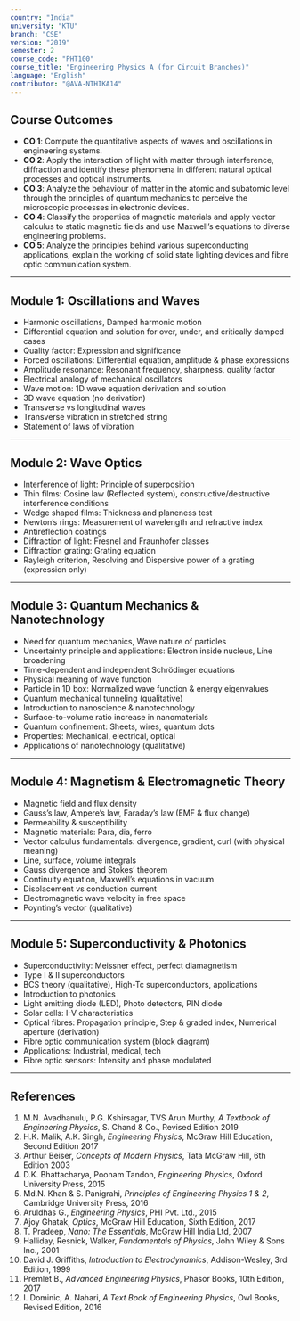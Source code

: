 ```yaml
---
country: "India"
university: "KTU"
branch: "CSE"
version: "2019"
semester: 2
course_code: "PHT100"
course_title: "Engineering Physics A (for Circuit Branches)"
language: "English"
contributor: "@AVA-NTHIKA14"
---
```


## Course Outcomes

- **CO 1**: Compute the quantitative aspects of waves and oscillations in engineering systems.  
- **CO 2**: Apply the interaction of light with matter through interference, diffraction and identify these phenomena in different natural optical processes and optical instruments.  
- **CO 3**: Analyze the behaviour of matter in the atomic and subatomic level through the principles of quantum mechanics to perceive the microscopic processes in electronic devices.  
- **CO 4**: Classify the properties of magnetic materials and apply vector calculus to static magnetic fields and use Maxwell’s equations to diverse engineering problems.  
- **CO 5**: Analyze the principles behind various superconducting applications, explain the working of solid state lighting devices and fibre optic communication system.  

---

## Module 1: Oscillations and Waves

- Harmonic oscillations, Damped harmonic motion  
- Differential equation and solution for over, under, and critically damped cases  
- Quality factor: Expression and significance  
- Forced oscillations: Differential equation, amplitude & phase expressions  
- Amplitude resonance: Resonant frequency, sharpness, quality factor  
- Electrical analogy of mechanical oscillators  
- Wave motion: 1D wave equation derivation and solution  
- 3D wave equation (no derivation)  
- Transverse vs longitudinal waves  
- Transverse vibration in stretched string  
- Statement of laws of vibration  

---

## Module 2: Wave Optics

- Interference of light: Principle of superposition  
- Thin films: Cosine law (Reflected system), constructive/destructive interference conditions  
- Wedge shaped films: Thickness and planeness test  
- Newton’s rings: Measurement of wavelength and refractive index  
- Antireflection coatings  
- Diffraction of light: Fresnel and Fraunhofer classes  
- Diffraction grating: Grating equation  
- Rayleigh criterion, Resolving and Dispersive power of a grating (expression only)  

---

## Module 3: Quantum Mechanics & Nanotechnology

- Need for quantum mechanics, Wave nature of particles  
- Uncertainty principle and applications: Electron inside nucleus, Line broadening  
- Time-dependent and independent Schrödinger equations  
- Physical meaning of wave function  
- Particle in 1D box: Normalized wave function & energy eigenvalues  
- Quantum mechanical tunneling (qualitative)  
- Introduction to nanoscience & nanotechnology  
- Surface-to-volume ratio increase in nanomaterials  
- Quantum confinement: Sheets, wires, quantum dots  
- Properties: Mechanical, electrical, optical  
- Applications of nanotechnology (qualitative)  

---

## Module 4: Magnetism & Electromagnetic Theory

- Magnetic field and flux density  
- Gauss’s law, Ampere’s law, Faraday’s law (EMF & flux change)  
- Permeability & susceptibility  
- Magnetic materials: Para, dia, ferro  
- Vector calculus fundamentals: divergence, gradient, curl (with physical meaning)  
- Line, surface, volume integrals  
- Gauss divergence and Stokes’ theorem  
- Continuity equation, Maxwell’s equations in vacuum  
- Displacement vs conduction current  
- Electromagnetic wave velocity in free space  
- Poynting’s vector (qualitative)  

---

## Module 5: Superconductivity & Photonics

- Superconductivity: Meissner effect, perfect diamagnetism  
- Type I & II superconductors  
- BCS theory (qualitative), High-Tc superconductors, applications  
- Introduction to photonics  
- Light emitting diode (LED), Photo detectors, PIN diode  
- Solar cells: I-V characteristics  
- Optical fibres: Propagation principle, Step & graded index, Numerical aperture (derivation)  
- Fibre optic communication system (block diagram)  
- Applications: Industrial, medical, tech  
- Fibre optic sensors: Intensity and phase modulated  

---

## References

1. M.N. Avadhanulu, P.G. Kshirsagar, TVS Arun Murthy, _A Textbook of Engineering Physics_, S. Chand & Co., Revised Edition 2019  
2. H.K. Malik, A.K. Singh, _Engineering Physics_, McGraw Hill Education, Second Edition 2017  
3. Arthur Beiser, _Concepts of Modern Physics_, Tata McGraw Hill, 6th Edition 2003  
4. D.K. Bhattacharya, Poonam Tandon, _Engineering Physics_, Oxford University Press, 2015  
5. Md.N. Khan & S. Panigrahi, _Principles of Engineering Physics 1 & 2_, Cambridge University Press, 2016  
6. Aruldhas G., _Engineering Physics_, PHI Pvt. Ltd., 2015  
7. Ajoy Ghatak, _Optics_, McGraw Hill Education, Sixth Edition, 2017  
8. T. Pradeep, _Nano: The Essentials_, McGraw Hill India Ltd, 2007  
9. Halliday, Resnick, Walker, _Fundamentals of Physics_, John Wiley & Sons Inc., 2001  
10. David J. Griffiths, _Introduction to Electrodynamics_, Addison-Wesley, 3rd Edition, 1999  
11. Premlet B., _Advanced Engineering Physics_, Phasor Books, 10th Edition, 2017  
12. I. Dominic, A. Nahari, _A Text Book of Engineering Physics_, Owl Books, Revised Edition, 2016  
